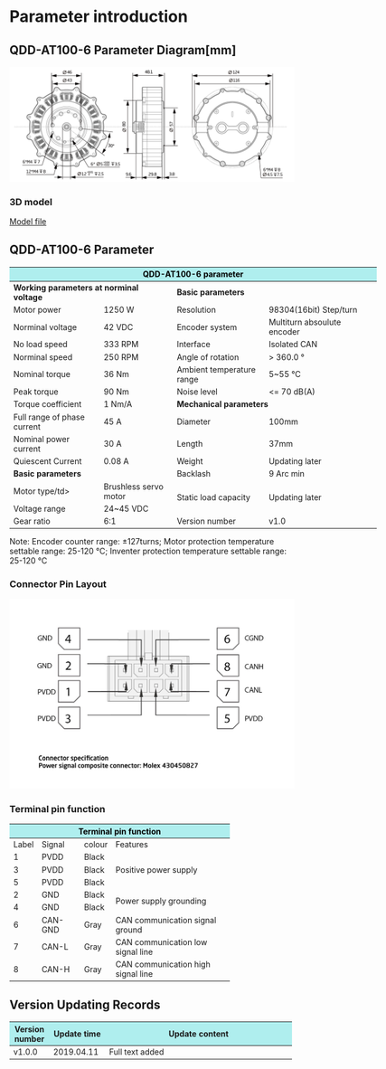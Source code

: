 # Parameter introduction 
## QDD-AT100-6 Parameter Diagram[mm]
![QDD-AT100-6]( ../../img/QDD_AT100-6_v1_0三视图.png ) 
### 3D model 
[Model file ]( ../../3DModel/QDD_AT100-6_v1_0.step.zip )


## QDD-AT100-6 Parameter
<table style="width:650px"><thead><tr><th colspan="4" style="background: PaleTurquoise; color: black;">QDD-AT100-6 parameter</th></tr></thead><tbody><tr><td colspan="2"><b>Working parameters at norminal voltage</b></td><td colspan="2"><b>Basic parameters</b></td></tr><tr><td style="width:175px">Motor power</td><td style="width:135px">1250 W</td><td style="width:130px">Resolution</td><td style="width:220px">98304(16bit) Step/turn</td></tr><tr><td>Norminal voltage</td><td>42 VDC</td><td>Encoder system</td><td>Multiturn absoulute encoder</td></tr><tr><td>No load speed</td><td>333 RPM</td><td>Interface</td><td>Isolated CAN</td></tr><tr><td>Norminal speed</td><td>250 RPM</td><td>Angle of rotation</td><td>> 360.0 °</td></tr><tr><td>Nominal torque</td><td>36 Nm</td><td>Ambient temperature range</td><td>5~55 °C</td></tr><td>Peak torque</td><td>90 Nm</td><td>Noise level</td><td><= 70 dB(A)</td></tr><tr><td>Torque coefficient</td><td>1 Nm/A</td><td colspan="2"><b>Mechanical parameters</b></td></tr><tr><td>Full range of phase current</td><td>45 A</td><td style="width:175px">Diameter</td><td style="width:175px">100mm</td></tr><tr><td>Nominal power current</td><td>30 A</td><td>Length</td><td>37mm</td></tr><tr><td>Quiescent Current</td><td>0.08 A</td><td>Weight</td><td>Updating later</td></tr> <tr><td colspan="2"><b>Basic parameters</b></td><td>Backlash</td><td>9 Arc min</td></tr><tr><td>Motor type/td><td>Brushless servo motor</td><td rowspan="2">Static load capacity</td rowspan="2"><td rowspan="2">Updating later</td rowspan="2"></tr><tr><td>Voltage range</td><td>24~45 VDC</td></tr><tr><td>Gear ratio</td><td>6:1</td><td>Version number</td><td>v1.0</td></tr></tbody></table>

 Note: Encoder counter range: ±127turns; Motor protection temperature settable range: 25-120 °C; Inventer protection temperature settable range: 25-120 °C


### Connector Pin Layout

<img src="../../img/配线2-2.png" style="width:600px">

### Terminal pin function

<table class="tableizer-table" style="width:390px">
 <thead><tr class="tableizer-firstrow"><th colspan="4" style="background: PaleTurquoise; color: black;">Terminal pin function</th></tr></thead><tbody><tr><td>Label</td><td>Signal</td><td>colour</td><td>Features </td></tr><tr><td>1</td><td>PVDD</td><td>Black</td><td rowspan="3">Positive power supply </td></tr><tr><td>3</td><td>PVDD</td><td>Black</td></tr><tr><td>5</td><td>PVDD</td><td>Black</td></tr><tr><td>2</td><td>GND</td><td>Black</td> <td rowspan="2">Power supply grounding</td></tr><tr><td>4</td><td>GND</td><td>Black</td></tr><tr><td>6</td><td>CAN-GND</td><td>Gray</td><td>CAN communication signal ground</td></tr><tr><td>7</td><td>CAN-L</td><td>Gray</td><td>CAN communication low signal line</td></tr><tr><td>8</td><td>CAN-H</td><td>Gray</td><td>CAN communication high signal line</td></tr></tbody></table>
 </tbody></table>


## Version Updating Records


<table style="width:500px"><thead><tr style="background:PaleTurquoise"><th style="width:100px">Version number</th><th style="width:150px">Update time</th><th style="width:3800px">Update content</th></tr></thead><tbody><tr><td>v1.0.0</td><td>2019.04.11</td><td>Full text added</td></tbody></table>

